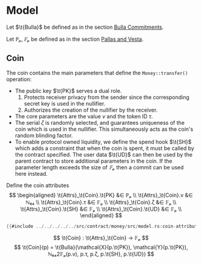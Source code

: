 # Model

Let $\t{Bulla}$ be defined as in the section [Bulla Commitments](../../crypto-schemes.md#bulla-commitments).

Let $ℙₚ, 𝔽ₚ$ be defined as in the section [Pallas and Vesta](../../crypto-schemes.md#pallas-and-vesta).

## Coin

The coin contains the main parameters that define the `Money::transfer()` operation:

* The public key $\t{PK}$ serves a dual role.
  1. Protects receiver privacy from the sender since the corresponding secret
     key is used in the nullifier.
  2. Authorizes the creation of the nullifier by the receiver.
* The core parameters are the value $v$ and the token ID $τ$.
* The serial $ζ$ is randomly selected, and guarantees uniqueness of the coin
  which is used in the nullifier. This simultaneously acts as the coin's random
  blinding factor.
* To enable protocol owned liquidity, we define the spend hook $\t{SH}$
  which adds a constraint that when the coin is spent, it must be called by
  the contract specified. The user data $\t{UD}$ can then be used by the parent
  contract to store additional parameters in the coin. If the parameter length
  exceeds the size of $𝔽ₚ$ then a commit can be used here instead.

Define the coin attributes
$$ \begin{aligned}
  \t{Attrs}_\t{Coin}.\t{PK} &∈ ℙₚ \\
  \t{Attrs}_\t{Coin}.v &∈ ℕ₆₄ \\
  \t{Attrs}_\t{Coin}.τ &∈ 𝔽ₚ \\
  \t{Attrs}_\t{Coin}.ζ &∈ 𝔽ₚ \\
  \t{Attrs}_\t{Coin}.\t{SH} &∈ 𝔽ₚ \\
  \t{Attrs}_\t{Coin}.\t{UD} &∈ 𝔽ₚ \\
\end{aligned} $$

```rust
{{#include ../../../../../src/contract/money/src/model.rs:coin-attributes}}
```

$$ \t{Coin} : \t{Attrs}_\t{Coin} → 𝔽ₚ $$
$$ \t{Coin}(p) = \t{Bulla}(\mathcal{X}(p.\t{PK}), \mathcal{Y}(p.\t{PK}), ℕ₆₄2𝔽ₚ(p.v), p.τ, p.ζ, p.\t{SH}, p.\t{UD}) $$

